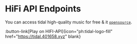 # HiFi API Endpoints

You can access tidal high-quality music for free & it [`opensource`](https://github.com/sachinsenal0x64/Hifi-Tui/tree/main/api).

:button-link[Play on HIFI-API]{icon="ph:tidal-logo-fill" href="https://tidal.401658.xyz" blank}

